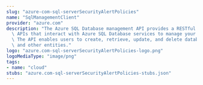 ```yaml
---
slug: "azure-com-sql-serverSecurityAlertPolicies"
name: "SqlManagementClient"
provider: "azure.com"
description: "The Azure SQL Database management API provides a RESTful set of web\
  \ APIs that interact with Azure SQL Database services to manage your databases.\
  \ The API enables users to create, retrieve, update, and delete databases, servers,\
  \ and other entities."
logo: "azure.com-sql-serverSecurityAlertPolicies-logo.png"
logoMediaType: "image/png"
tags:
- name: "cloud"
stubs: "azure.com-sql-serverSecurityAlertPolicies-stubs.json"
---
```

